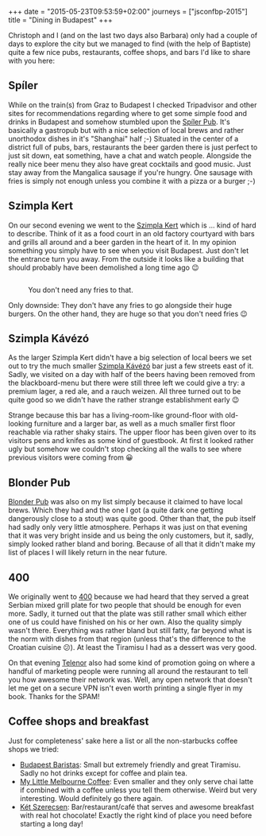 +++
date = "2015-05-23T09:53:59+02:00"
journeys = ["jsconfbp-2015"]
title = "Dining in Budapest"
+++

Christoph and I (and on the last two days also Barbara) only had a couple of
days to explore the city but we managed to find (with the help of Baptiste)
quite a few nice pubs, restaurants, coffee shops, and bars I'd like to share
with you here:


## Spíler

While on the train(s) from Graz to Budapest I checked Tripadvisor and other
sites for recommendations regarding where to get some simple food and drinks in
Budapest and somehow stumbled upon the [Spíler Pub][sp]. It's basically a
gastropub but with a nice selection of local brews and rather unorthodox dishes
in it's "Shanghai" half ;-) Situated in the center of a district full of pubs,
bars, restaurants the beer garden there is just perfect to just sit down, eat
something, have a chat and watch people. Alongside the really nice beer menu
they also have great cocktails and good music. Just stay away from the Mangalica
sausage if you're hungry. One sausage with fries is simply not enough unless you
combine it with a pizza or a burger ;-)

[sp]: http://www.spilerbp.hu


## Szimpla Kert

On our second evening we went to the [Szimpla Kert][kert] which is ... kind of
hard to describe. Think of it as a food court in an old factory courtyard
with bars and grills all around and a beer garden in the heart of it. In my
opinion something you simply have to see when you visit Budapest. Just don't let
the entrance turn you away. From the outside it looks like a building that
should probably have been demolished a long time ago 😉

<figure>
    <img src="http://photos.h10n.me/Conferences/JSConf-Budapest-2015/i-sKdcpFB/0/XL/2015-05-15%2019.43.20-XL.jpg" alt="">
    <figcaption>
        <p>You don't need any fries to that.</p>
    </figcaption>
</figure>

Only downside: They don't have any fries to go alongside their huge burgers. On
the other hand, they are huge so that you don't need fries 😉

[kert]: http://www.szimpla.hu/


## Szimpla Kávézó

As the larger Szimpla Kert didn't have a big selection of local beers we set out
to try the much smaller [Szimpla Kávézó][sk] bar just a few streets east of it.
Sadly, we visited on a day with half of the beers having been removed from the
blackboard-menu but there were still three left we could give a try: a premium
lager, a red ale, and a rauch weizen. All three turned out to be quite good so
we didn't have the rather strange establishment early 😉

Strange because this bar has a living-room-like ground-floor with old-looking
furniture and a larger bar, as well as a much smaller first floor reachable via
rather shaky stairs. The upper floor has been given over to its visitors pens
and knifes as some kind of guestbook. At first it looked rather ugly but somehow
we couldn't stop checking all the walls to see where previous visitors were
coming from 😀

[sk]: http://www.szimpla.hu/kavezo


## Blonder Pub

[Blonder Pub][bp] was also on my list simply because it claimed to have local
brews. Which they had and the one I got (a quite dark one getting dangerously
close to a stout) was quite good. Other than that, the pub itself had sadly only
very little atmosphere. Perhaps it was just on that evening that it was very
bright inside and us being the only customers, but it, sadly, simply looked
rather bland and boring. Because of all that it didn't make my list of places I
will likely return in the near future.

[bp]: http://blonderpub.hu/


## 400

We originally went to [400][] because we had heard that they served a great
Serbian mixed grill plate for two people that should be enough for even more.
Sadly, it turned out that the plate was still rather small which either one of
us could have finished on his or her own. Also the quality simply wasn't there.
Everything was rather bland but still fatty, far beyond what is the norm with
dishes from that region (unless that's the difference to the Croatian cuisine 😕).
At least the Tiramisu I had as a dessert was very good.

On that evening [Telenor][tn] also had some kind of promotion going on where a
handful of marketing people were running all around the restaurant to tell you
how awesome their network was. Well, any open network that doesn't let me get on
a secure VPN isn't even worth printing a single flyer in my book. Thanks for the
SPAM!

[tn]: https://www.telenor.hu/en/telenor-hungary
[400]: http://400bar.hu/


## Coffee shops and breakfast

Just for completeness' sake here a list or all the non-starbucks coffee shops we
tried:

* [Budapest Baristas][bb]: Small but extremely friendly and great Tiramisu.
  Sadly no hot drinks except for coffee and plain tea.
* [My Little Melbourne Coffee][mlbc]: Even smaller and they only serve chai
  latte if combined with a coffee unless you tell them otherwise. Weird but very
  interesting. Would definitely go there again.
* [Két Szerecsen][ks]: Bar/restaurant/café that serves and awesome breakfast
  with real hot chocolate! Exactly the right kind of place you need before
  starting a long day!

[ks]: http://ketszerecsen.hu/
[mlbc]: http://mylittlemelbourne.hu/
[bb]: https://www.facebook.com/budapestbaristas
